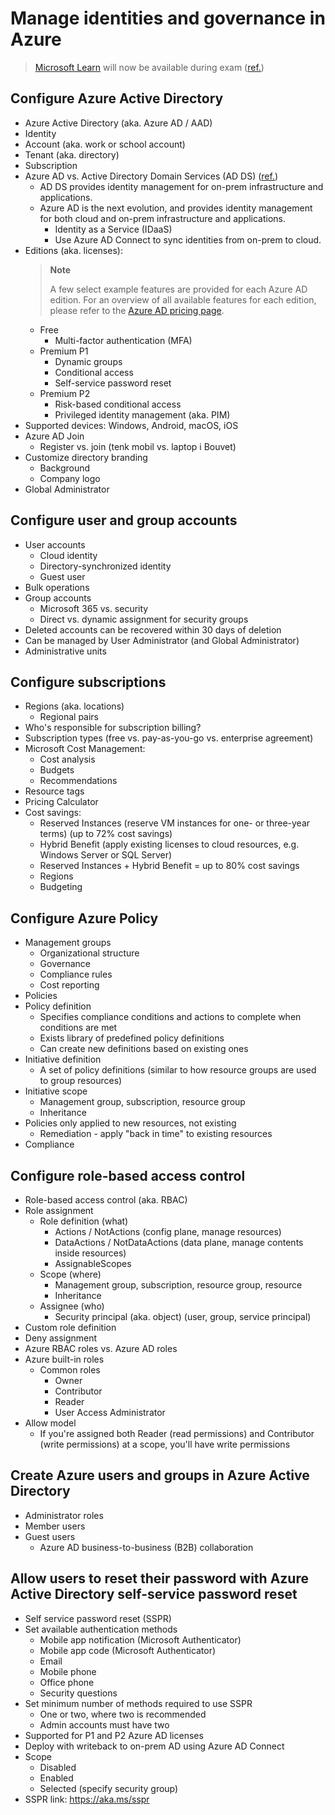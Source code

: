 # Manage identities and governance in Azure

> [Microsoft Learn](https://learn.microsoft.com/en-us/) will now be available during exam ([ref.](https://techcommunity.microsoft.com/t5/microsoft-learn-blog/introducing-a-new-resource-for-all-role-based-microsoft/ba-p/3500870?s=09))

## Configure Azure Active Directory

- Azure Active Directory (aka. Azure AD / AAD)
- Identity
- Account (aka. work or school account)
- Tenant (aka. directory)
- Subscription
- Azure AD vs. Active Directory Domain Services (AD DS) ([ref.](https://learn.microsoft.com/en-us/azure/active-directory/fundamentals/compare))
  - AD DS provides identity management for on-prem infrastructure and applications.
  - Azure AD is the next evolution, and provides identity management for both cloud and on-prem infrastructure and applications.
    - Identity as a Service (IDaaS)
    - Use Azure AD Connect to sync identities from on-prem to cloud.
- Editions (aka. licenses):
  > **Note**
  >
  > A few select example features are provided for each Azure AD edition.
  > For an overview of all available features for each edition, please refer to the [Azure AD pricing page](https://www.microsoft.com/en-gb/security/business/microsoft-entra-pricing).
  - Free
    - Multi-factor authentication (MFA)
  - Premium P1
    - Dynamic groups
    - Conditional access
    - Self-service password reset
  - Premium P2
    - Risk-based conditional access
    - Privileged identity management (aka. PIM)
- Supported devices: Windows, Android, macOS, iOS
- Azure AD Join
  - Register vs. join (tenk mobil vs. laptop i Bouvet)
- Customize directory branding
  - Background
  - Company logo
- Global Administrator

## Configure user and group accounts

- User accounts
  - Cloud identity
  - Directory-synchronized identity
  - Guest user
- Bulk operations
- Group accounts
  - Microsoft 365 vs. security
  - Direct vs. dynamic assignment for security groups
- Deleted accounts can be recovered within 30 days of deletion
- Can be managed by User Administrator (and Global Administrator)
- Administrative units

## Configure subscriptions

- Regions (aka. locations)
  - Regional pairs
- Who's responsible for subscription billing?
- Subscription types (free vs. pay-as-you-go vs. enterprise agreement)
- Microsoft Cost Management:
  - Cost analysis
  - Budgets
  - Recommendations
- Resource tags
- Pricing Calculator
- Cost savings:
  - Reserved Instances (reserve VM instances for one- or three-year terms) (up to 72% cost savings)
  - Hybrid Benefit (apply existing licenses to cloud resources, e.g. Windows Server or SQL Server)
  - Reserved Instances + Hybrid Benefit = up to 80% cost savings
  - Regions
  - Budgeting

## Configure Azure Policy

- Management groups
  - Organizational structure
  - Governance
  - Compliance rules
  - Cost reporting
- Policies
- Policy definition
  - Specifies compliance conditions and actions to complete when conditions are met
  - Exists library of predefined policy definitions
  - Can create new definitions based on existing ones
- Initiative definition
  - A set of policy definitions (similar to how resource groups are used to group resources)
- Initiative scope
  - Management group, subscription, resource group
  - Inheritance
- Policies only applied to new resources, not existing
  - Remediation - apply "back in time" to existing resources
- Compliance

## Configure role-based access control

- Role-based access control (aka. RBAC)
- Role assignment
  - Role definition (what)
    - Actions / NotActions (config plane, manage resources)
    - DataActions / NotDataActions (data plane, manage contents inside resources)
    - AssignableScopes
  - Scope (where)
    - Management group, subscription, resource group, resource
    - Inheritance
  - Assignee (who)
    - Security principal (aka. object) (user, group, service principal)
- Custom role definition
- Deny assignment
- Azure RBAC roles vs. Azure AD roles
- Azure built-in roles
  - Common roles
    - Owner
    - Contributor
    - Reader
    - User Access Administrator
- Allow model
  - If you're assigned both Reader (read permissions) and Contributor (write permissions) at a scope, you'll have write permissions

## Create Azure users and groups in Azure Active Directory

- Administrator roles
- Member users
- Guest users
  - Azure AD business-to-business (B2B) collaboration

## Allow users to reset their password with Azure Active Directory self-service password reset

- Self service password reset (SSPR)
- Set available authentication methods
  - Mobile app notification (Microsoft Authenticator)
  - Mobile app code (Microsoft Authenticator)
  - Email
  - Mobile phone
  - Office phone
  - Security questions
- Set minimum number of methods required to use SSPR
  - One or two, where two is recommended
  - Admin accounts must have two
- Supported for P1 and P2 Azure AD licenses
- Deploy with writeback to on-prem AD using Azure AD Connect
- Scope
  - Disabled
  - Enabled
  - Selected (specify security group)
- SSPR link: <https://aka.ms/sspr>
